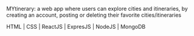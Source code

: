 MYtinerary: a web app where users can explore cities and itineraries, by creating an account, posting or deleting their favorite cities/itineraries

HTML | CSS | ReactJS | ExpresJS | NodeJS | MongoDB
